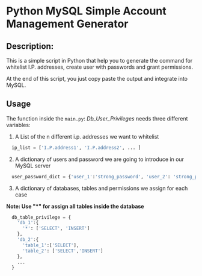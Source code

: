 Python MySQL Simple Account Management Generator
======================

## Description:
This is a simple script in Python that help you to generate the command for whitelist I.P. addresses, create user with passwords and grant permissions.

At the end of this script, you just copy paste the output and integrate into MySQL.

## Usage

The function inside the `main.py`: *Db_User_Privileges* needs three different variables:

1) A List of the n different i.p. addresses we want to whitelist

```Python
  ip_list = ['I.P.address1', 'I.P.address2', ... ]
```
2) A dictionary of users and password we are going to introduce in our MySQL server

```Python
  user_password_dict = {'user_1':'strong_password', 'user_2': 'strong_password2', ...}
```
3) A dictionary of databases, tables and permissions we assign for each case

**Note: Use "*" for assign all tables inside the database**

```Python
  db_table_privilege = {
    'db_1':{
      '*': ['SELECT', 'INSERT']
    }, 
    'db_2':{
      'table_1':['SELECT'], 
      'table_2': ['SELECT','INSERT']
    },
    ...
  }
```
